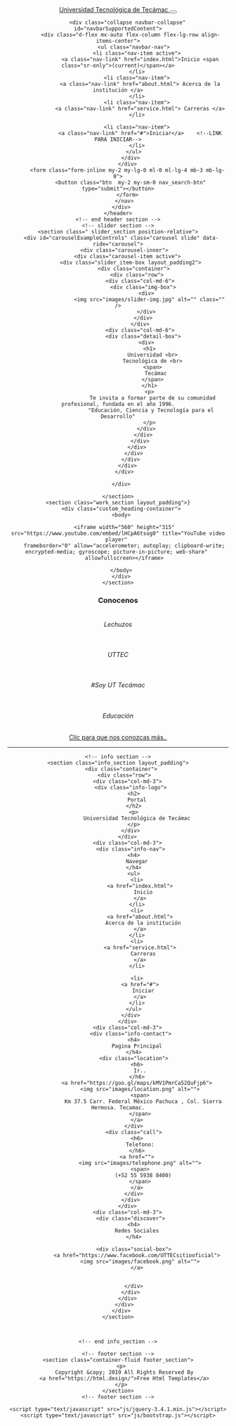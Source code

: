 <!DOCTYPE html>
<html>

<head>
  <!-- Basic -->
  <meta charset="utf-8" />
  <meta http-equiv="X-UA-Compatible" content="IE=edge" />
  <!-- Mobile Metas -->
  <meta name="viewport" content="width=device-width, initial-scale=1, shrink-to-fit=no" />
  <!-- Site Metas -->
  <meta name="keywords" content="" />
  <meta name="description" content="" />
  <meta name="author" content="" />
  <link rel="icon" href="images/icon.ico">

  <title>UTTEC</title>

  <!-- slider stylesheet -->
  <link rel="stylesheet" type="text/css"
  href="https://cdnjs.cloudflare.com/ajax/libs/OwlCarousel2/2.1.3/assets/owl.carousel.min.css"/>

  <!-- bootstrap core css -->
  <link rel="stylesheet" type="text/css" href="css/bootstrap.css" />

  <!-- fonts style -->
  <link href="https://fonts.googleapis.com/css?family=Poppins:400,700|Roboto:400,700&display=swap" rel="stylesheet">
  <!-- Custom styles for this template -->
  <link href="css/style.css" rel="stylesheet" />
  <!-- responsive style -->
  <link href="css/responsive.css" rel="stylesheet" />
</head>

<body>
  <div class="hero_area">
    <!-- header section strats -->
    <header class="header_section">
      <div class="container-fluid">
        <nav class="navbar navbar-expand-lg custom_nav-container ">
          <a class="navbar-brand" href="index.html">
            <span>
              Universidad Tecnológica de Tecámac
            </span>
          </a>
          <button class="navbar-toggler ml-auto" type="button" data-toggle="collapse"
            data-target="#navbarSupportedContent" aria-controls="navbarSupportedContent" aria-expanded="false"
            aria-label="Toggle navigation">
            <span class="navbar-toggler-icon"></span>
          </button>

          <div class="collapse navbar-collapse" id="navbarSupportedContent">
            <div class="d-flex mx-auto flex-column flex-lg-row align-items-center">
              <ul class="navbar-nav">
                <li class="nav-item active">
                  <a class="nav-link" href="index.html">Inicio <span class="sr-only">(current)</span></a>
                </li>
                <li class="nav-item">
                  <a class="nav-link" href="about.html"> Acerca de la institución </a>
                </li>
                <li class="nav-item">
                  <a class="nav-link" href="service.html"> Carreras </a>
                </li>
             
                <li class="nav-item">
                  <a class="nav-link" href="#">Iniciar</a>    <!--LINK PARA INICIAR-->
                </li>
              </ul>
            </div>
          </div>
          <form class="form-inline my-2 my-lg-0 ml-0 ml-lg-4 mb-3 mb-lg-0">
            <button class="btn  my-2 my-sm-0 nav_search-btn" type="submit"></button>
          </form>
        </nav>
      </div>
    </header>
    <!-- end header section -->
    <!-- slider section -->
    <section class=" slider_section position-relative">
      <div id="carouselExampleControls" class="carousel slide" data-ride="carousel">
        <div class="carousel-inner">
          <div class="carousel-item active">
            <div class="slider_item-box layout_padding2">
              <div class="container">
                <div class="row">
                  <div class="col-md-6">
                    <div class="img-box">
                      <div>
                        <img src="images/slider-img.jpg" alt="" class="" />
                      </div>
                    </div>
                  </div>
                  <div class="col-md-6">
                    <div class="detail-box">
                      <div>
                        <h1>
                          Universidad <br>
                          Tecnológica de <br>
                          <span>
                            Tecámac
                          </span>
                        </h1>
                        <p>
                          Te invita a formar parte de su comunidad  profesional, fundada en el año 1996.
                         "Educación, Ciencia y Tecnología para el Desarrollo"
                        </p>
                      </div>
                    </div>
                  </div>
                </div>
              </div>
            </div>
          </div>
        </div>

      </div>
   
    </section>
    <section class="work_section layout_padding">}
      <div class="custom_heading-container">
      <body>

        <iframe width="560" height="315" src="https://www.youtube.com/embed/lHCpA6tsog0" title="YouTube video player" 
        frameborder="0" allow="accelerometer; autoplay; clipboard-write; encrypted-media; gyroscope; picture-in-picture; web-share" 
        allowfullscreen></iframe>

      </body>
      </div>
    </section>
 


  </div>
  <section class="work_section layout_padding">
    <div class="container">
      <div class="custom_heading-container">
        <h3 class=" ">
          Conocenos
        </h3>
      </div>
    </div>
    <div class="work_container ">
      <div class="box b-1">
        <div class="img-box">
          <img src="images/edificio.jpng" alt="">
        </div>
        <div class="name">
          <h6>
            Lechuzos
          </h6>
        </div>
      </div>
      <div class="box b-2">
        <div class="img-box ">
          <img src="images/edificio2.jpg" alt="">
        </div>
        <div class="name">
          <h6>
            UTTEC
          </h6>
        </div>
      </div>
      <div class="box b-3">
        <div class="img-box ">
          <img src="images/alumnos.jpg" alt="">
        </div>
        <div class="name">
          <h6>
            #Soy UT Tecámac
          </h6>
        </div>
      </div>
      <div class="box b-4">
        <div class="img-box ">
          <img src="images/cielo.jpg" alt="">
        </div>
        <div class="name">
          <h6>
            Educación
          </h6>
        </div>
      </div>
    </div>
    <div class="container">
      <div class="btn-box">
        <a href="https://uttecamac.edomex.gob.mx/">
          Clic para que nos conozcas más..
        </a>
        <hr>
      </div>
    </div>
  </section>

  <div class="bg">

   
    <!-- info section -->
    <section class="info_section layout_padding">
      <div class="container">
        <div class="row">
          <div class="col-md-3">
            <div class="info-logo">
              <h2>
                Portal
              </h2>
              <p>
                Universidad Tecnológica de Tecámac
              </p>
            </div>
          </div>
          <div class="col-md-3">
            <div class="info-nav">
              <h4>
                Navegar
              </h4>
              <ul>
                <li>
                  <a href="index.html">
                    Inicio
                  </a>
                </li>
                <li>
                  <a href="about.html">
                    Acerca de la institución
                  </a>
                </li>
                <li>
                  <a href="service.html">
                    Carreras
                  </a>
                </li>
              
                <li>
                  <a href="#">
                    Iniciar
                  </a>
                </li>
              </ul>
            </div>
          </div>
          <div class="col-md-3">
            <div class="info-contact">
              <h4>
                Pagina Principal
              </h4>
              <div class="location">
                <h6>
                  Ir..
                </h6>
                <a href="https://goo.gl/maps/kMV1PmrCa52QuFjp6">
                  <img src="images/location.png" alt="">
                  <span>
                    Km 37.5 Carr. Federal México Pachuca , Col. Sierra Hermosa. Tecamac.
                  </span>
                </a>
              </div>
              <div class="call">
                <h6>
                  Telefono:
                </h6>
                <a href="">
                  <img src="images/telephone.png" alt="">
                  <span>
                    (+52 55 5938 8400)
                  </span>
                </a>
              </div>
            </div>
          </div>
          <div class="col-md-3">
            <div class="discover">
              <h4>
                Redes Sociales
              </h4>
        
              <div class="social-box">
                <a href="https://www.facebook.com/UTTECsitiooficial">
                  <img src="images/facebook.png" alt="">
                </a>
               
               
              </div>
            </div>
          </div>
        </div>
      </div>
    </section>



    <!-- end info_section -->

    <!-- footer section -->
    <section class="container-fluid footer_section">
      <p>
        Copyright &copy; 2019 All Rights Reserved By
        <a href="https://html.design/">Free Html Templates</a>
      </p>
    </section>
    <!-- footer section -->

    <script type="text/javascript" src="js/jquery-3.4.1.min.js"></script>
    <script type="text/javascript" src="js/bootstrap.js"></script>
</body>

</html>
